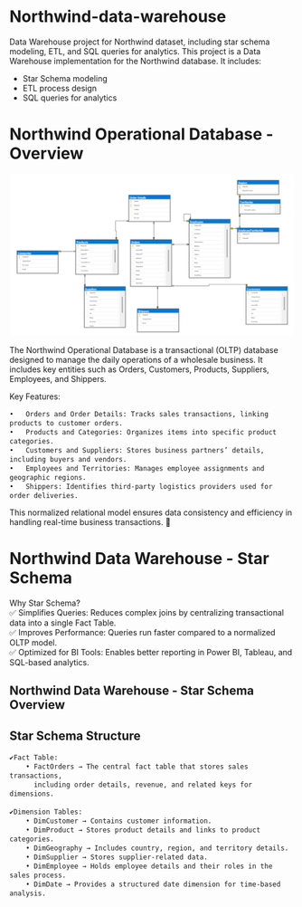 # Northwind-data-warehouse
Data Warehouse project for Northwind dataset, including star schema modeling, ETL, and SQL queries for analytics.
This project is a Data Warehouse implementation for the Northwind database.
It includes:
- Star Schema modeling
- ETL process design
- SQL queries for analytics

# Northwind Operational Database - Overview

![Northwind EDR](https://github.com/avideh89/Northwind-data-warehouse/blob/main/2_Northwind%20operational%20diagram.png?raw=true)


The Northwind Operational Database is a transactional (OLTP) database designed to manage the daily operations of a wholesale business. It includes key entities such as Orders, Customers, Products, Suppliers, Employees, and Shippers.

Key Features:

	•	Orders and Order Details: Tracks sales transactions, linking products to customer orders.
	•	Products and Categories: Organizes items into specific product categories.
	•	Customers and Suppliers: Stores business partners’ details, including buyers and vendors.
	•	Employees and Territories: Manages employee assignments and geographic regions.
	•	Shippers: Identifies third-party logistics providers used for order deliveries.

This normalized relational model ensures data consistency and efficiency in handling real-time business transactions. 🚀

# Northwind Data Warehouse - Star Schema

Why Star Schema?<br>
	✅ Simplifies Queries: Reduces complex joins by centralizing transactional data into a single Fact Table.<br>
	✅ Improves Performance: Queries run faster compared to a normalized OLTP model.<br>
	✅ Optimized for BI Tools: Enables better reporting in Power BI, Tableau, and SQL-based analytics.<br>

## Northwind Data Warehouse - Star Schema Overview

## Star Schema Structure
	✔️Fact Table:
		• FactOrders → The central fact table that stores sales transactions, 
  		  including order details, revenue, and related keys for dimensions.
	 
	✔️Dimension Tables:
		• DimCustomer → Contains customer information.
		• DimProduct → Stores product details and links to product categories.
		• DimGeography → Includes country, region, and territory details.
		• DimSupplier → Stores supplier-related data.
		• DimEmployee → Holds employee details and their roles in the sales process.
		• DimDate → Provides a structured date dimension for time-based analysis.
